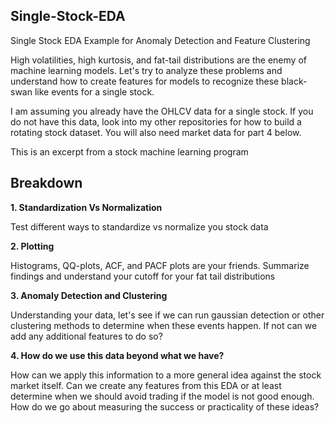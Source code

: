 ## Single-Stock-EDA
Single Stock EDA Example for Anomaly Detection and Feature Clustering

High volatilities, high kurtosis, and fat-tail distributions are the enemy of machine learning models. Let's try to analyze these problems and understand how to create features for models to recognize these black-swan like events for a single stock.

I am assuming you already have the OHLCV data for a single stock. If you do not have this data, look into my other repositories for how to build a rotating stock dataset. You will also need market data for part 4 below.

This is an excerpt from a stock machine learning program

## Breakdown

**1. Standardization Vs Normalization**

Test different ways to standardize vs normalize you stock data

**2. Plotting**

Histograms, QQ-plots, ACF, and PACF plots are your friends. Summarize findings and understand your cutoff for your fat tail distributions

**3. Anomaly Detection and Clustering**

Understanding your data, let's see if we can run gaussian detection or other clustering methods to determine when these events happen. If not can we add any additional features to do so?

**4. How do we use this data beyond what we have?**

How can we apply this information to a more general idea against the stock market itself. Can we create any features from this EDA or at least determine when we should avoid trading if the model is not good enough. How do we go about measuring the success or practicality of these ideas?
